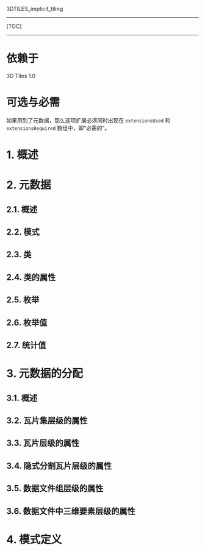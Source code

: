 3DTILES_implicit_tiling

---

[TOC]

---

# 依赖于

3D Tiles 1.0



# 可选与必需

如果用到了元数据，那么这项扩展必须同时出现在 `extensionsUsed` 和 `extensionsRequired` 数组中，即“必需的”。

# 1. 概述



# 2. 元数据

## 2.1. 概述



## 2.2. 模式



## 2.3. 类



## 2.4. 类的属性



## 2.5. 枚举



## 2.6. 枚举值



## 2.7. 统计值



# 3. 元数据的分配



## 3.1. 概述



## 3.2. 瓦片集层级的属性



## 3.3. 瓦片层级的属性



## 3.4. 隐式分割瓦片层级的属性



## 3.5. 数据文件组层级的属性



## 3.6. 数据文件中三维要素层级的属性





# 4. 模式定义



